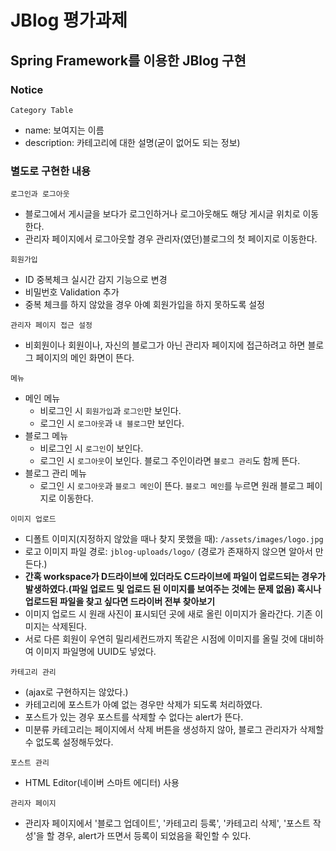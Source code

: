 # JBlog 평가과제

## Spring Framework를 이용한 JBlog 구현

### Notice
`Category Table`
- name: 보여지는 이름
- description: 카테고리에 대한 설명(굳이 없어도 되는 정보)

### 별도로 구현한 내용
`로그인과 로그아웃`
- 블로그에서 게시글을 보다가 로그인하거나 로그아웃해도 해당 게시글 위치로 이동한다.
- 관리자 페이지에서 로그아웃할 경우 관리자(였던)블로그의 첫 페이지로 이동한다.

`회원가입`
- ID 중복체크 실시간 감지 기능으로 변경
- 비밀번호 Validation 추가
- 중복 체크를 하지 않았을 경우 아예 회원가입을 하지 못하도록 설정

`관리자 페이지 접근 설정`
- 비회원이나 회원이나, 자신의 블로그가 아닌 관리자 페이지에 접근하려고 하면 블로그 페이지의 메인 화면이 뜬다.

`메뉴`
- 메인 메뉴
    - 비로그인 시 `회원가입`과 `로그인`만 보인다.
    - 로그인 시 `로그아웃`과 `내 블로그`만 보인다.
- 블로그 메뉴
    - 비로그인 시 `로그인`이 보인다.
    - 로그인 시 `로그아웃`이 보인다. 블로그 주인이라면 `블로그 관리`도 함께 뜬다.
- 블로그 관리 메뉴
    - 로그인 시 `로그아웃`과 `블로그 메인`이 뜬다. `블로그 메인`를 누르면 원래 블로그 페이지로 이동한다.
    
`이미지 업로드`
- 디폴트 이미지(지정하지 않았을 때나 찾지 못했을 때): `/assets/images/logo.jpg`
- 로고 이미지 파일 경로: `jblog-uploads/logo/` (경로가 존재하지 않으면 알아서 만든다.)
- **간혹 workspace가 D드라이브에 있더라도 C드라이브에 파일이 업로드되는 경우가 발생하였다.(파일 업로드 및 업로드 된 이미지를 보여주는 것에는 문제 없음) 혹시나 업로드된 파일을 찾고 싶다면 드라이버 전부 찾아보기**
- 이미지 업로드 시 원래 사진이 표시되던 곳에 새로 올린 이미지가 올라간다. 기존 이미지는 삭제된다.
- 서로 다른 회원이 우연히 밀리세컨드까지 똑같은 시점에 이미지를 올릴 것에 대비하여 이미지 파일명에 UUID도 넣었다.

`카테고리 관리`
- (ajax로 구현하지는 않았다.)
- 카테고리에 포스트가 아예 없는 경우만 삭제가 되도록 처리하였다.
- 포스트가 있는 경우 포스트를 삭제할 수 없다는 alert가 뜬다.
- 미분류 카테고리는 페이지에서 삭제 버튼을 생성하지 않아, 블로그 관리자가 삭제할 수 없도록 설정해두었다.

`포스트 관리`
- HTML Editor(네이버 스마트 에디터) 사용

`관리자 페이지`
- 관리자 페이지에서 '블로그 업데이트', '카테고리 등록', '카테고리 삭제', '포스트 작성'을 할 경우, alert가 뜨면서 등록이 되었음을 확인할 수 있다.